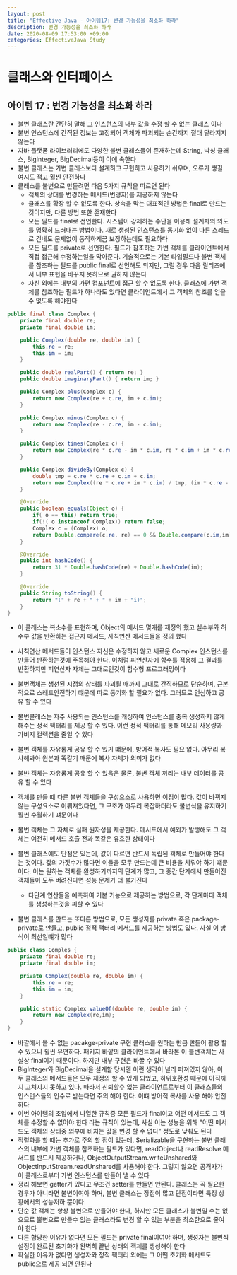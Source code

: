 ```yaml
---
layout: post
title: "Effective Java - 아이템17: 변경 가능성을 최소화 하라"
description: 변경 가능성을 최소화 하라
date: 2020-08-09 17:53:00 +09:00
categories: EffectiveJava Study
---
```



# 클래스와 인터페이스

## 아이템 17 : 변경 가능성을 최소화 하라

- 불변 클래스란 간단히 말해 그 인스턴스의 내부 값을 수정 할 수 없는 클래스 이다
- 불변 인스턴스에 간직된 정보는 고정되어 객체가 파괴되는 순간까지 절대 달라지지 않는다
- 자바 플랫폼 라이브러리에도 다양한 불변 클래스들이 존재하는데 String, 박싱 클래스, BigInteger, BigDecimal등이 이에 속한다
- 불변 클래스는 가변 클래스보다 설계하고 구현하고 사용하기 쉬우며, 오류가 생길 여지도 적고 훨씬 안전하다
- 클래스를 불변으로 만들려면 다음 5가지 규칙을 따르면 된다
    * 객체의 상태를 변경하는 메서드(변경자)를 제공하지 않는다
    * 클래스를 확장 할 수 없도록 한다. 상속을 막는 대표적인 방법은 final로 만드는 것이지만, 다른 방법 또한 존재한다
    * 모든 필드를 final로 선언한다. 시스템이 강제하는 수단을 이용해 설계자의 의도를 명확히 드러내는 방법이다. 새로 생성된 인스턴스를 동기화 없이 다른 스레드로 건네도 문제없이 동작하게끔 보장하는데도 필요하다
    * 모든 필드를 private로 선언한다. 필드가 참조하는 가변 객체를 클라이언트에서 직접 접근해 수정하는일을 막아준다. 기술적으로는 기본 타입필드나 불변 객체를 참조하는 필드를 public final로 선언해도 되지만,
    그럴 경우 다음 릴리즈에서 내부 표현을 바꾸지 못하므로 권하지 않는다
    * 자신 외에는 내부의 가편 컴포넌트에 접근 할 수 없도록 한다. 클래스에 가변 객체를 참조하는 필드가 하나라도 있다면 클라이언트에서 그 객체의 참조를 얻을 수 없도록 해야한다

```java
public final class Complex {
    private final double re;
    private final double im;

    public Complex(double re, double im) {
        this.re = re;
        this.im = im;
    }

    public double realPart() { return re; }
    public double imaginaryPart() { return im; }

    public Complex plus(Complex c) {
        return new Complex(re + c.re, im + c.im);
    }

    public Complex minus(Complex c) {
        return new Complex(re - c.re, im - c.im);
    }

    public Complex times(Complex c) {
        return new Complex(re * c.re - im * c.im, re * c.im + im * c.re);
    }

    public Complex divideBy(Complex c) {
        double tmp = c.re * c.re + c.im + c.im;
        return new Complex((re * c.re + im * c.im) / tmp, (im * c.re - re * c.im)/tmp);
    }

    @Override
    public boolean equals(Object o) {
        if( o == this) return true;
        if(!( o instanceof Complex)) return false;
        Complex c = (Complex) o;
        return Double.compare(c.re, re) == 0 && Double.compare(c.im,im) == 0;
    }

    @Override
    public int hashCode() {
        return 31 * Double.hashCode(re) + Double.hashCode(im);
    }

    @Override
    public String toString() {
        return "(" + re + " + " + im + "i)";
    }
}
```

- 이 클래스는 복소수를 표현하며, Object의 메서드 몇개를 재정의 했고 실수부와 허수부 값을 반환하는 접근자 메서드, 사칙연산 메서드들을 정의 했다
- 사칙연산 메서드들이 인스턴스 자신은 수정하지 않고 새로운 Complex 인스턴스를 만들어 반환하는것에 주목해야 한다. 이처럼 피연산자에 함수를 적용해 그 결과를 반환하지만 피연산자 자체는 그대로인것이 함수형 프로그래밍이다
- 불변객체는 생선된 시점의 상태를 파괴될 때까지 그대로 간직하므로 단순하며, 근본적으로 스레드안전하기 떄문에 따로 동기화 할 필요가 없다. 그러므로 언심하고 공유 할 수 있다
- 불변클래스는 자주 사용되는 인스턴스를 캐싱하여 인스턴스를 중복 생성하지 않게 해주는 정적 팩터리를 제공 할 수 있다. 이런 정적 팩터리를 통해 메모리 사용량과 가비지 컬렉션을 줄일 수 있다
- 불변 객체를 자유롭게 공유 할 수 있기 떄문에, 방어적 복사도 필요 없다. 아무리 복사해봐야 원본과 똑같기 때문에 복사 자체가 의미가 없다
- 불뱐 객체는 자유롭게 공유 할 수 있음은 물론, 불변 객체 끼리는 내부 데이터를 공유 할 수 있다
- 객체를 만들 떄 다른 불변 객체들을 구성요소로 사용하면 이점이 많다. 값이 바뀌지 않는 구성요소로 이뤄져있다면, 그 구조가 아무리 복잡하더라도 불변식을 유지하기 훨씬 수월하기 떄문이다
- 불변 객체는 그 자체로 실패 원자성을 제공한다. 메서드에서 예외가 발생해도 그 객체는 여전히 메서드 호출 전과 똑같은 유효한 상태이다
- 불변 클래스에도 단점은 있는데, 값이 다르면 반드시 독립된 객체로 만들어야 한다는 것이다. 값의 가짓수가 많다면 이들을 모두 만드는데 큰 비용을 치뤄야 하기 떄문이다.  이는 원하는 객체를 완성하기까지의 단계가 많고, 그 중간 단계에서 만들어진 객체들이 모두 버려진다면 성능 문제가 더 불거진다
    * 다단계 연산들을 예측하여 기본 기능으로 제공하는 방법으로, 각 단계마다 객체를 생성하는것을 피할 수 있다

- 불변 클래스를 만드는 또다른 방법으로, 모든 생성자를 private 혹은 package-private로 만들고, public 정적 팩터리 메서드를 제공하는 방법도 있다. 사실 이 방식이 최선일떄가 많다

```java
public class Comples {
    private final double re;
    private final double im;

    private Complex(double re, double im) {
        this.re = re;
        this.im = im;
    }

    public static Complex valueOf(double re, double im) {
        return new Complex(re,im);
    }
}
``` 

- 바깥에서 볼 수 없는 pacakge-private 구현 클래스를 원하는 만큼 만들어 활용 할 수 있으니 훨씬 유연하다. 패키지 바깥의 클라이언트에서 바라본 이 불변객체는 사실상 final이기 때문이다. 하지만 내부 구현은 바꿀 수 있다
- BigInteger와 BigDecimal을 설계할 당시엔 이런 생각이 널리 퍼져있지 않아, 이 두 클래스의 메서드들은 모두 재정의 할 수 있게 되었고, 하위호환성 때문에 아직까지 고쳐지지 못하고 있다.
따라서 신뢰할수 없는 클라이언트로부터 이 클래스들의 인스턴스들의 인수로 받는다면 주의 해야 한다. 이떄 방어적 복사를 사용 해야 안전하다
- 이번 아이템의 초입에서 나열한 규칙중 모든 필드가 final이고 어떤 메서드도 그 객체를 수정할 수 없어야 한다 라는 규칙이 있는데, 사실 이는 성능을 위해 "어떤 메서드도 객체의 상태중 외부에 비치는 값을 변경 할 수 없다" 정도로 낮춰도 된다
- 직렬화를 할 떄는 추가로 주의 할 점이 있는데, Serializable을 구현하는 불변 클래스의 내부에 가변 객체를 참조하는 필드가 있다면, readObject나 readResolve 메서드를 반드시 제공하거나, 
ObjectOutputStream.writeUnshared와 ObjectInputStream.readUnshared를 사용해야 한다. 그렇지 않으면 공격자가 이 클래스로부터 가변 인스턴스를 만들어 낼 수 있다
- 정리 해보면 getter가 있다고 무조건 setter를 만들면 안된다. 클래스는 꼭 필요한 경우가 아니라면 불변이여야 하며, 불변 클래스는 장점이 많고 단점이라면 특정 상황에서의 성능저하 뿐이다
- 단순 값 객체는 항상 불변으로 만들어야 한다, 하지만 모든 클래스가 불변일 수는 없으므로 뿔변으로 만들수 없는 클래스라도 변경 할 수 있는 부분을 최소한으로 줄여야 한다
- 다른 합당한 이유가 없다면 모든 필드는 private final이여야 하며, 생성자는 불변식 설정이 완료된 초기화가 완벽히 끝난 상태의 객체를 생성해야 한다
- 확실한 이유가 없다면 생성자와 정적 팩터리 외에는 그 어떤 초기화 메서드도 public으로 제공 되면 안된다

